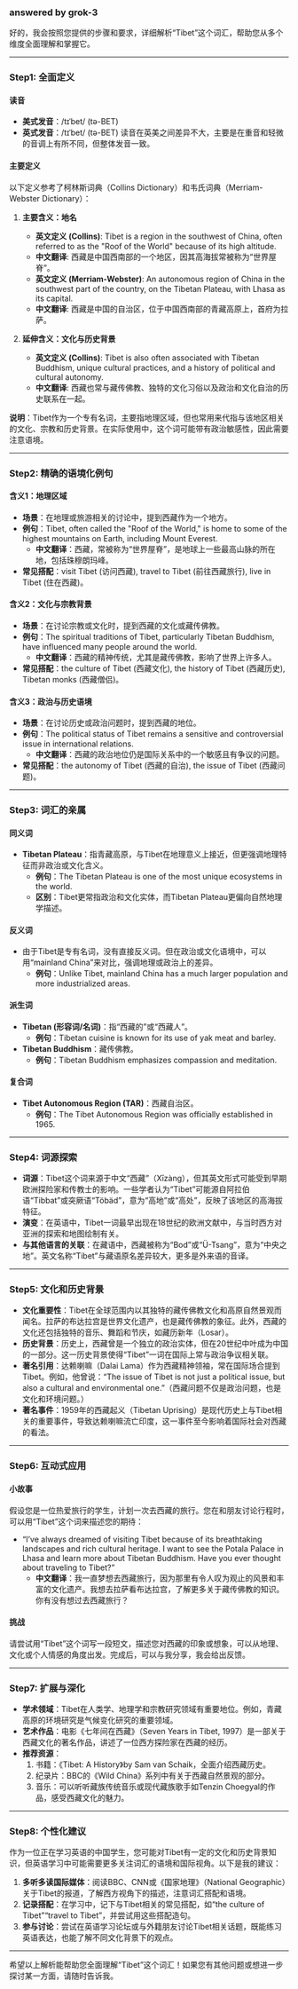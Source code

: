 ### answered by grok-3
好的，我会按照您提供的步骤和要求，详细解析“Tibet”这个词汇，帮助您从多个维度全面理解和掌握它。

---

### Step1: 全面定义

#### 读音
- **美式发音**：/tɪˈbet/ (tə-BET)
- **英式发音**：/tɪˈbet/ (tə-BET)
读音在英美之间差异不大，主要是在重音和轻微的音调上有所不同，但整体发音一致。

#### 主要定义
以下定义参考了柯林斯词典（Collins Dictionary）和韦氏词典（Merriam-Webster Dictionary）：
1. **主要含义：地名**
   - **英文定义 (Collins)**: Tibet is a region in the southwest of China, often referred to as the "Roof of the World" because of its high altitude.
   - **中文翻译**: 西藏是中国西南部的一个地区，因其高海拔常被称为“世界屋脊”。
   - **英文定义 (Merriam-Webster)**: An autonomous region of China in the southwest part of the country, on the Tibetan Plateau, with Lhasa as its capital.
   - **中文翻译**: 西藏是中国的自治区，位于中国西南部的青藏高原上，首府为拉萨。

2. **延伸含义：文化与历史背景**
   - **英文定义 (Collins)**: Tibet is also often associated with Tibetan Buddhism, unique cultural practices, and a history of political and cultural autonomy.
   - **中文翻译**: 西藏也常与藏传佛教、独特的文化习俗以及政治和文化自治的历史联系在一起。

**说明**：Tibet作为一个专有名词，主要指地理区域，但也常用来代指与该地区相关的文化、宗教和历史背景。在实际使用中，这个词可能带有政治敏感性，因此需要注意语境。

---

### Step2: 精确的语境化例句

#### 含义1：地理区域
- **场景**：在地理或旅游相关的讨论中，提到西藏作为一个地方。
- **例句**：Tibet, often called the "Roof of the World," is home to some of the highest mountains on Earth, including Mount Everest.
  - **中文翻译**：西藏，常被称为“世界屋脊”，是地球上一些最高山脉的所在地，包括珠穆朗玛峰。
- **常见搭配**：visit Tibet (访问西藏), travel to Tibet (前往西藏旅行), live in Tibet (住在西藏)。

#### 含义2：文化与宗教背景
- **场景**：在讨论宗教或文化时，提到西藏的文化或藏传佛教。
- **例句**：The spiritual traditions of Tibet, particularly Tibetan Buddhism, have influenced many people around the world.
  - **中文翻译**：西藏的精神传统，尤其是藏传佛教，影响了世界上许多人。
- **常见搭配**：the culture of Tibet (西藏文化), the history of Tibet (西藏历史), Tibetan monks (西藏僧侣)。

#### 含义3：政治与历史语境
- **场景**：在讨论历史或政治问题时，提到西藏的地位。
- **例句**：The political status of Tibet remains a sensitive and controversial issue in international relations.
  - **中文翻译**：西藏的政治地位仍是国际关系中的一个敏感且有争议的问题。
- **常见搭配**：the autonomy of Tibet (西藏的自治), the issue of Tibet (西藏问题)。

---

### Step3: 词汇的亲属

#### 同义词
- **Tibetan Plateau**：指青藏高原，与Tibet在地理意义上接近，但更强调地理特征而非政治或文化含义。
  - **例句**：The Tibetan Plateau is one of the most unique ecosystems in the world.
  - **区别**：Tibet更常指政治和文化实体，而Tibetan Plateau更偏向自然地理学描述。

#### 反义词
- 由于Tibet是专有名词，没有直接反义词。但在政治或文化语境中，可以用“mainland China”来对比，强调地理或政治上的差异。
  - **例句**：Unlike Tibet, mainland China has a much larger population and more industrialized areas.

#### 派生词
- **Tibetan (形容词/名词)**：指“西藏的”或“西藏人”。
  - **例句**：Tibetan cuisine is known for its use of yak meat and barley.
- **Tibetan Buddhism**：藏传佛教。
  - **例句**：Tibetan Buddhism emphasizes compassion and meditation.

#### 复合词
- **Tibet Autonomous Region (TAR)**：西藏自治区。
  - **例句**：The Tibet Autonomous Region was officially established in 1965.

---

### Step4: 词源探索

- **词源**：Tibet这个词来源于中文“西藏”（Xīzàng），但其英文形式可能受到早期欧洲探险家和传教士的影响。一些学者认为“Tibet”可能源自阿拉伯语“Tibbat”或突厥语“Töbäd”，意为“高地”或“高处”，反映了该地区的高海拔特征。
- **演变**：在英语中，Tibet一词最早出现在18世纪的欧洲文献中，与当时西方对亚洲的探索和地图绘制有关。
- **与其他语言的关联**：在藏语中，西藏被称为“Bod”或“Ü-Tsang”，意为“中央之地”。英文名称“Tibet”与藏语原名差异较大，更多是外来语的音译。

---

### Step5: 文化和历史背景

- **文化重要性**：Tibet在全球范围内以其独特的藏传佛教文化和高原自然景观而闻名。拉萨的布达拉宫是世界文化遗产，也是藏传佛教的象征。此外，西藏的文化还包括独特的音乐、舞蹈和节庆，如藏历新年（Losar）。
- **历史背景**：历史上，西藏曾是一个独立的政治实体，但在20世纪中叶成为中国的一部分。这一历史背景使得“Tibet”一词在国际上常与政治争议相关联。
- **著名引用**：达赖喇嘛（Dalai Lama）作为西藏精神领袖，常在国际场合提到Tibet。例如，他曾说：“The issue of Tibet is not just a political issue, but also a cultural and environmental one.”（西藏问题不仅是政治问题，也是文化和环境问题。）
- **著名事件**：1959年的西藏起义（Tibetan Uprising）是现代历史上与Tibet相关的重要事件，导致达赖喇嘛流亡印度，这一事件至今影响着国际社会对西藏的看法。

---

### Step6: 互动式应用

#### 小故事
假设您是一位热爱旅行的学生，计划一次去西藏的旅行。您在和朋友讨论行程时，可以用“Tibet”这个词来描述您的期待：
- “I’ve always dreamed of visiting Tibet because of its breathtaking landscapes and rich cultural heritage. I want to see the Potala Palace in Lhasa and learn more about Tibetan Buddhism. Have you ever thought about traveling to Tibet?”
  - **中文翻译**：我一直梦想去西藏旅行，因为那里有令人叹为观止的风景和丰富的文化遗产。我想去拉萨看布达拉宫，了解更多关于藏传佛教的知识。你有没有想过去西藏旅行？

#### 挑战
请尝试用“Tibet”这个词写一段短文，描述您对西藏的印象或想象，可以从地理、文化或个人情感的角度出发。完成后，可以与我分享，我会给出反馈。

---

### Step7: 扩展与深化

- **学术领域**：Tibet在人类学、地理学和宗教研究领域有重要地位。例如，青藏高原的环境研究是气候变化研究的重要领域。
- **艺术作品**：电影《七年间在西藏》（Seven Years in Tibet, 1997）是一部关于西藏文化的著名作品，讲述了一位西方探险家在西藏的经历。
- **推荐资源**：
  1. 书籍：《Tibet: A History》by Sam van Schaik，全面介绍西藏历史。
  2. 纪录片：BBC的《Wild China》系列中有关于西藏自然景观的部分。
  3. 音乐：可以听听藏族传统音乐或现代藏族歌手如Tenzin Choegyal的作品，感受西藏文化的魅力。

---

### Step8: 个性化建议

作为一位正在学习英语的中国学生，您可能对Tibet有一定的文化和历史背景知识，但英语学习中可能需要更多关注词汇的语境和国际视角。以下是我的建议：
1. **多听多读国际媒体**：阅读BBC、CNN或《国家地理》（National Geographic）关于Tibet的报道，了解西方视角下的描述，注意词汇搭配和语境。
2. **记录搭配**：在学习中，记下与Tibet相关的常见搭配，如“the culture of Tibet”“travel to Tibet”，并尝试用这些搭配造句。
3. **参与讨论**：尝试在英语学习论坛或与外籍朋友讨论Tibet相关话题，既能练习英语表达，也能了解不同文化背景下的观点。

---

希望以上解析能帮助您全面理解“Tibet”这个词汇！如果您有其他问题或想进一步探讨某一方面，请随时告诉我。
